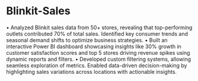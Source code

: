 # Blinkit-Sales
•	Analyzed Blinkit sales data from 50+ stores, revealing that top-performing outlets contributed 70% of total sales. Identified key consumer trends and seasonal demand shifts to optimize business strategies.
•	Built an interactive Power BI dashboard showcasing insights like 30% growth in customer satisfaction scores and top 5 stores driving revenue spikes using dynamic reports and filters.
•	Developed custom filtering systems, allowing seamless exploration of metrics. Enabled data-driven decision-making by highlighting sales variations across locations with actionable insights.
